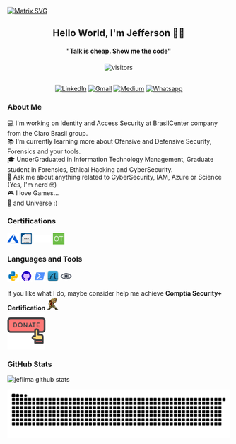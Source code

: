   [![Matrix SVG](https://raw.githubusercontent.com/rodrigograca31/rodrigograca31/master/matrix.svg)](https://www.youtube.com/watch?v=SDkAGkd4NLc) 
<p>
  <h2 align="center"><b>Hello World, I'm Jefferson 🐱‍💻</b></h2>
</p>

<p>
  <h4 align="center"><b>"Talk is cheap. Show me the code"</b></h4>
</p>

<p align="center">
    <img align="center" alt="visitors" src="https://gpvc.arturio.dev/jeflima" />
</p>

<p align="center">
<br>
<a href="https://www.linkedin.com/in/jsilvaalveslima"><img src="https://img.shields.io/badge/linkedin-%230077B5.svg?&style=for-the-badge&logo=linkedin&logoColor=white" alt="LinkedIn" /></a>
<a href="mailto:jsilvaalveslima@gmail.com?subject=Hello %20Jefferson!!"><img src="https://img.shields.io/badge/gmail-%23D14836.svg?&style=for-the-badge&logo=gmail&logoColor=white" alt="Gmail"/></a>
<a href="https://medium.com/@jeflima"><img src="https://img.shields.io/badge/Medium-12100E?style=for-the-badge&logo=medium&logoColor=white"alt="Medium" /></a>
<a href="https://encurtador.com.br/cqDIS"><img src="https://img.shields.io/badge/WhatsApp-25D366?style=for-the-badge&logo=whatsapp&logoColor=white" alt="Whatsapp"></a>
</p>

 <!-- About me -->
<h3>About Me</h3>
  
💻 I'm working on Identity and Access Security at BrasilCenter company from the Claro Brasil group.<br>
📚 I'm currently learning more about Ofensive and Defensive Security, Forensics and your tools.<br>
🎓 UnderGraduated in Information Technology Management, Graduate student in Forensics, Ethical Hacking and CyberSecurity.<br>
💬 Ask me about anything related to CyberSecurity, IAM, Azure or Science (Yes, I'm nerd :nerd_face:)<br>
🎮 I love Games...<br>
🌌 and Universe :)

<div align="left">
  <h3><b>Certifications</b></h3>
  <img align="center" alt="Microsoft Azure (AZ-900)" width="26px" src="https://github.com/jeflima/jeflima/blob/main/assets/azure.png" />
  <img align="center" alt="EC COuncil (CSCU)" width="26px" src="https://github.com/jeflima/jeflima/blob/main/assets/CSCU.png" />
  <img align="center" alt="EXIN" width="39px" src="https://github.com/jeflima/jeflima/blob/main/assets/EXIN.png" />  
  <img align="center" alt="EXIN" width="26px" src="https://github.com/jeflima/jeflima/blob/main/assets/OT.png" />  
  
  <!-- Languages and Tools -->
   <h3><b>Languages and Tools</b></h3>
    <img align="center" alt="Python" width="26px" src="https://github.com/jeflima/jeflima/blob/main/assets/python.png" />
    <img align="center" alt="GitHub" width="26px" src="https://github.com/jeflima/jeflima/blob/main/assets/github.png" />
    <img align="center" alt="PowerShell" width="26px" src="https://github.com/jeflima/jeflima/blob/main/assets/powershell.png" />
    <img align="center" alt="WireShark" width="26px" src="https://github.com/jeflima/jeflima/blob/main/assets/wireshark.png" />
    <img align="center" alt="NMAP" width="26px" src="https://github.com/jeflima/jeflima/blob/main/assets/nmap.png" />  
</div>

<br>
If you like what I do, maybe consider help me achieve <b>Comptia Security+ Certification <img alt="metal" width="26px" src="https://github.com/jeflima/jeflima/blob/main/assets/Marco.gif"/></b>
<br>
<a href="https://www.paypal.com/paypalme/jeflima"><img align="center" alt="Donate" width="86px" src="https://github.com/jeflima/jeflima/blob/main/assets/donation.png" />
</a>
  
  <!--  Stats -->
<h3>GitHub Stats</h3>

![jeflima github stats](https://github-readme-stats.vercel.app/api?username=jeflima&theme=nord&show_icons=true&count_private=true&line_height=20&title_color=FFFFFF&icon_color=FFFFFF&text_color=FFFFFF&bg_color=0D1117)

 ![Snake animation](https://github.com/jeflima/jeflima/blob/output/github-contribution-grid-snake.svg)



